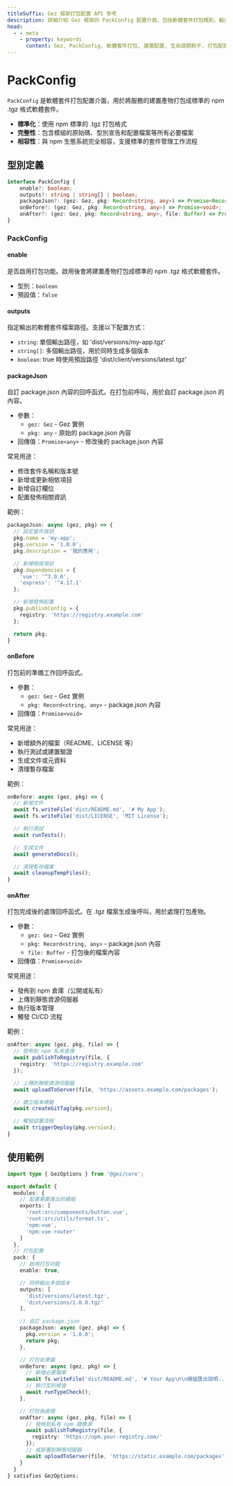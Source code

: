 ```yaml
---
titleSuffix: Gez 框架打包配置 API 參考
description: 詳細介紹 Gez 框架的 PackConfig 配置介面，包括軟體套件打包規則、輸出配置和生命週期鉤子，幫助開發者實現標準化的建置流程。
head:
  - - meta
    - property: keywords
      content: Gez, PackConfig, 軟體套件打包, 建置配置, 生命週期鉤子, 打包配置, Web 應用框架
---
```


# PackConfig

`PackConfig` 是軟體套件打包配置介面，用於將服務的建置產物打包成標準的 npm .tgz 格式軟體套件。

- **標準化**：使用 npm 標準的 .tgz 打包格式
- **完整性**：包含模組的原始碼、型別宣告和配置檔案等所有必要檔案
- **相容性**：與 npm 生態系統完全相容，支援標準的套件管理工作流程

## 型別定義

```ts
interface PackConfig {
    enable?: boolean;
    outputs?: string | string[] | boolean;
    packageJson?: (gez: Gez, pkg: Record<string, any>) => Promise<Record<string, any>>;
    onBefore?: (gez: Gez, pkg: Record<string, any>) => Promise<void>;
    onAfter?: (gez: Gez, pkg: Record<string, any>, file: Buffer) => Promise<void>;
}
```

### PackConfig

#### enable

是否啟用打包功能。啟用後會將建置產物打包成標準的 npm .tgz 格式軟體套件。

- 型別：`boolean`
- 預設值：`false`

#### outputs

指定輸出的軟體套件檔案路徑。支援以下配置方式：
- `string`: 單個輸出路徑，如 'dist/versions/my-app.tgz'
- `string[]`: 多個輸出路徑，用於同時生成多個版本
- `boolean`: true 時使用預設路徑 'dist/client/versions/latest.tgz'

#### packageJson

自訂 package.json 內容的回呼函式。在打包前呼叫，用於自訂 package.json 的內容。

- 參數：
  - `gez: Gez` - Gez 實例
  - `pkg: any` - 原始的 package.json 內容
- 回傳值：`Promise<any>` - 修改後的 package.json 內容

常見用途：
- 修改套件名稱和版本號
- 新增或更新相依項目
- 新增自訂欄位
- 配置發佈相關資訊

範例：
```ts
packageJson: async (gez, pkg) => {
  // 設定套件資訊
  pkg.name = 'my-app';
  pkg.version = '1.0.0';
  pkg.description = '我的應用';

  // 新增相依項目
  pkg.dependencies = {
    'vue': '^3.0.0',
    'express': '^4.17.1'
  };

  // 新增發佈配置
  pkg.publishConfig = {
    registry: 'https://registry.example.com'
  };

  return pkg;
}
```

#### onBefore

打包前的準備工作回呼函式。

- 參數：
  - `gez: Gez` - Gez 實例
  - `pkg: Record<string, any>` - package.json 內容
- 回傳值：`Promise<void>`

常見用途：
- 新增額外的檔案（README、LICENSE 等）
- 執行測試或建置驗證
- 生成文件或元資料
- 清理暫存檔案

範例：
```ts
onBefore: async (gez, pkg) => {
  // 新增文件
  await fs.writeFile('dist/README.md', '# My App');
  await fs.writeFile('dist/LICENSE', 'MIT License');

  // 執行測試
  await runTests();

  // 生成文件
  await generateDocs();

  // 清理暫存檔案
  await cleanupTempFiles();
}
```

#### onAfter

打包完成後的處理回呼函式。在 .tgz 檔案生成後呼叫，用於處理打包產物。

- 參數：
  - `gez: Gez` - Gez 實例
  - `pkg: Record<string, any>` - package.json 內容
  - `file: Buffer` - 打包後的檔案內容
- 回傳值：`Promise<void>`

常見用途：
- 發佈到 npm 倉庫（公開或私有）
- 上傳到靜態資源伺服器
- 執行版本管理
- 觸發 CI/CD 流程

範例：
```ts
onAfter: async (gez, pkg, file) => {
  // 發佈到 npm 私有倉庫
  await publishToRegistry(file, {
    registry: 'https://registry.example.com'
  });

  // 上傳到靜態資源伺服器
  await uploadToServer(file, 'https://assets.example.com/packages');

  // 建立版本標籤
  await createGitTag(pkg.version);

  // 觸發部署流程
  await triggerDeploy(pkg.version);
}
```

## 使用範例

```ts title="entry.node.ts"
import type { GezOptions } from '@gez/core';

export default {
  modules: {
    // 配置需要匯出的模組
    exports: [
      'root:src/components/button.vue',
      'root:src/utils/format.ts',
      'npm:vue',
      'npm:vue-router'
    ]
  },
  // 打包配置
  pack: {
    // 啟用打包功能
    enable: true,

    // 同時輸出多個版本
    outputs: [
      'dist/versions/latest.tgz',
      'dist/versions/1.0.0.tgz'
    ],

    // 自訂 package.json
    packageJson: async (gez, pkg) => {
      pkg.version = '1.0.0';
      return pkg;
    },

    // 打包前準備
    onBefore: async (gez, pkg) => {
      // 新增必要檔案
      await fs.writeFile('dist/README.md', '# Your App\n\n模組匯出說明...');
      // 執行型別檢查
      await runTypeCheck();
    },

    // 打包後處理
    onAfter: async (gez, pkg, file) => {
      // 發佈到私有 npm 鏡像源
      await publishToRegistry(file, {
        registry: 'https://npm.your-registry.com/'
      });
      // 或部署到靜態伺服器
      await uploadToServer(file, 'https://static.example.com/packages');
    }
  }
} satisfies GezOptions;
```